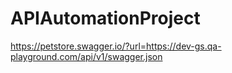 # APIAutomationProject

https://petstore.swagger.io/?url=https://dev-gs.qa-playground.com/api/v1/swagger.json